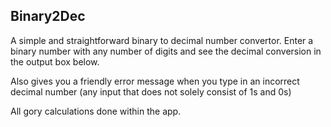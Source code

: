 ## Binary2Dec

A simple and straightforward binary to decimal number convertor. Enter a binary number with any number of digits and see the decimal conversion in the output box below. 

Also gives you a friendly error message when you type in an incorrect decimal number (any input that does not solely consist of 1s and 0s)

All gory calculations done within the app.
